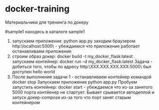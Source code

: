 # docker-training
Материальчики для тренинга по докеру

#sample1
находясь в каталоге sample1 
1) запускаем приложение: python app.py 
   заходим браузером http:\\localhost:5000\ - убеждаемся что приложение работает 
   останавливаем приложение
2) строим образ докер: docker build -t my_docker_flask:latest .
   запускаем контейнер: docker run -d  my_docker_flask:latest
   Задача - добиться того, чтобы по адресу http:\\XXX.XXX.XXX.XXX:5000\ был доступен hello world
3) После выполнения задачи 1 - останавливаем контейнер командой docker stop
   Запускаем приложение python app.py
   Пробуем запустить контейнер: docker start - убеждаемся что из-за занятого 5000 порта контйенер не стартует. Бывает срывается автодеплой и запуск докер-compose из-за того что порт занят старым контейнером
   
   
